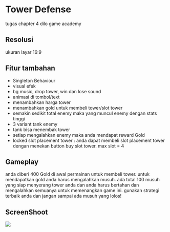 # Tower Defense
tugas chapter 4 dilo game academy

## Resolusi

ukuran layar 16:9
 
## Fitur tambahan

- Singleton Behaviour
- visual efek
- bg music, drop tower, win dan lose sound
- animasi di tombol/text
- menambahkan harga tower
- menambahkan gold untuk membeli tower/slot tower
- semakin sedikit total enemy maka yang muncul enemy dengan stats tinggi
- 3 variant tank enemy
- tank bisa menembak tower
- setiap mengalahkan enemy maka anda mendapat reward Gold
- locked slot placement tower : anda dapat membeli slot placement tower dengan menekan button buy slot tower. max slot = 4

## Gameplay

anda diberi 400 Gold di awal permainan untuk membeli tower. untuk mendapatkan gold anda harus mengalahkan musuh. ada total 100 musuh yang siap menyerang tower anda dan anda harus bertahan dan mengalahkan semuanya untuk memenangkan game ini. gunakan strategi terbaik anda dan jangan sampai ada musuh yang lolos!

## ScreenShoot
![](https://github.com/yashlan/Tower-Defense/blob/main/ss/ss1.gif)
